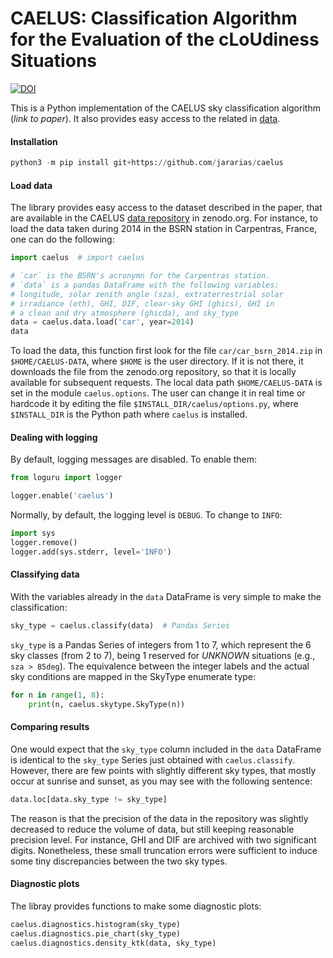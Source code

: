 # CAELUS: Classification Algorithm for the Evaluation of the cLoUdiness Situations

[![DOI](https://zenodo.org/badge/DOI/10.5281/zenodo.7897639.svg)](https://doi.org/10.5281/zenodo.7897639)


This is a Python implementation of the CAELUS sky classification algorithm (_link to paper_). It also provides easy access to the related in [data](https://doi.org/10.5281/zenodo.7897639).

#### Installation

```python
python3 -m pip install git+https://github.com/jararias/caelus
```

#### Load data

The library provides easy access to the dataset described in the paper, that are available in the CAELUS [data repository](https://doi.org/10.5281/zenodo.7897639) in zenodo.org. For instance, to load the data taken during 2014 in the BSRN station in Carpentras, France, one can do the following:

```python
import caelus  # import caelus

# `car` is the BSRN's acronymn for the Carpentras station.
# `data` is a pandas DataFrame with the following variables:
# longitude, solar zenith angle (sza), extraterrestrial solar
# irradiance (eth), GHI, DIF, clear-sky GHI (ghics), GHI in
# a clean and dry atmosphere (ghicda), and sky_type
data = caelus.data.load('car', year=2014)
data
```

To load the data, this function first look for the file `car/car_bsrn_2014.zip` in `$HOME/CAELUS-DATA`, where `$HOME` is the user directory. If it is not there, it downloads the file from the zenodo.org repository, so that it is locally available for subsequent requests. The local data path `$HOME/CAELUS-DATA` is set in the module `caelus.options`. The user can change it in real time or hardcode it by editing the file `$INSTALL_DIR/caelus/options.py`, where `$INSTALL_DIR` is the Python path where `caelus` is installed.

#### Dealing with logging

By default, logging messages are disabled. To enable them:

```python
from loguru import logger

logger.enable('caelus')
```

Normally, by default, the logging level is `DEBUG`. To change to `INFO`:

```python
import sys
logger.remove()
logger.add(sys.stderr, level='INFO')
```

#### Classifying data

With the variables already in the `data` DataFrame is very simple to make the classification:

```python
sky_type = caelus.classify(data)  # Pandas Series
````

`sky_type` is a Pandas Series of integers from 1 to 7, which represent the 6 sky classes (from 2 to 7), being 1 reserved for _UNKNOWN_ situations (e.g., `sza > 85deg`). The equivalence between the integer labels and the actual sky conditions are mapped in the SkyType enumerate type:

```python
for n in range(1, 8):
    print(n, caelus.skytype.SkyType(n))
```

#### Comparing results

One would expect that the `sky_type` column included in the `data` DataFrame is identical to the `sky_type` Series just obtained with `caelus.classify`. However, there are few points with slightly different sky types, that mostly occur at sunrise and sunset, as you may see with the following sentence:

```python
data.loc[data.sky_type != sky_type]
```

The reason is that the precision of the data in the repository was slightly decreased to reduce the volume of data, but still keeping reasonable precision level. For instance, GHI and DIF are archived with two significant digits. Nonetheless, these small truncation errors were sufficient to induce some tiny discrepancies between the two sky types.

#### Diagnostic plots

The libray provides functions to make some diagnostic plots:

```python
caelus.diagnostics.histogram(sky_type)
caelus.diagnostics.pie_chart(sky_type)
caelus.diagnostics.density_ktk(data, sky_type)
```
